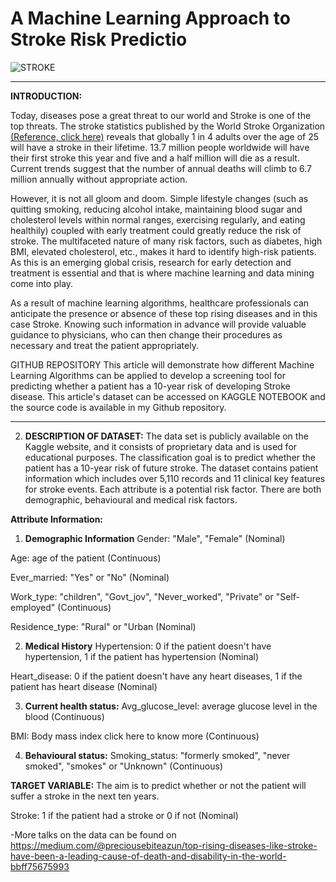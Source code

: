 # A Machine Learning Approach to Stroke Risk Predictio
![STROKE](https://user-images.githubusercontent.com/107571666/176862005-574af185-649f-461e-a535-8e37bd5747c0.jpg)

---

**INTRODUCTION:**

Today, diseases pose a great threat to our world and Stroke is one of the top threats. The stroke statistics published by the World Stroke Organization [(Reference, click here)](https://www.world-stroke.org/world-stroke-day-campaign/why-stroke-matters/learn-about-stroke#:~:text=Globally%201%20in%204%20adults,million%20annually%20without%20appropriate%20action) reveals that globally 1 in 4 adults over the age of 25 will have a stroke in their lifetime. 13.7 million people worldwide will have their first stroke this year and five and a half million will die as a result. Current trends suggest that the number of annual deaths will climb to 6.7 million annually without appropriate action.

However, it is not all gloom and doom. Simple lifestyle changes (such as quitting smoking, reducing alcohol intake, maintaining blood sugar and cholesterol levels within normal ranges, exercising regularly, and eating healthily) coupled with early treatment could greatly reduce the risk of stroke. The multifaceted nature of many risk factors, such as diabetes, high BMI, elevated cholesterol, etc., makes it hard to identify high-risk patients. As this is an emerging global crisis, research for early detection and treatment is essential and that is where machine learning and data mining come into play.

As a result of machine learning algorithms, healthcare professionals can anticipate the presence or absence of these top rising diseases and in this case Stroke. Knowing such information in advance will provide valuable guidance to physicians, who can then change their procedures as necessary and treat the patient appropriately.

GITHUB REPOSITORY
This article will demonstrate how different Machine Learning Algorithms can be applied to develop a screening tool for predicting whether a patient has a 10-year risk of developing Stroke disease. This article's dataset can be accessed on KAGGLE NOTEBOOK and the source code is available in my Github repository.

---

2. **DESCRIPTION OF DATASET:**
The data set is publicly available on the Kaggle website, and it consists of proprietary data and is used for educational purposes. The classification goal is to predict whether the patient has a 10-year risk of future stroke. The dataset contains patient information which includes over 5,110 records and 11 clinical key features for stroke events. Each attribute is a potential risk factor. There are both demographic, behavioural and medical risk factors.

**Attribute Information:**

1. **Demographic Information**
Gender: "Male", "Female" (Nominal)

Age: age of the patient (Continuous)

Ever_married: "Yes" or "No" (Nominal)

Work_type: "children", "Govt_jov", "Never_worked", "Private" or "Self-employed" (Continuous)

Residence_type: "Rural" or "Urban (Nominal)

2. **Medical History**
Hypertension: 0 if the patient doesn't have hypertension, 1 if the patient has hypertension (Nominal)

Heart_disease: 0 if the patient doesn't have any heart diseases, 1 if the patient has heart disease (Nominal)


3. **Current health status:**
Avg_glucose_level: average glucose level in the blood (Continuous)

BMI: Body mass index click here to know more (Continuous)

4. **Behavioural status:**
Smoking_status: "formerly smoked", "never smoked", "smokes" or "Unknown" (Continuous)


**TARGET VARIABLE:**
The aim is to predict whether or not the patient will suffer a stroke in the next ten years.

Stroke: 1 if the patient had a stroke or 0 if not (Nominal)

-More talks on the data can be found on https://medium.com/@preciousebiteazun/top-rising-diseases-like-stroke-have-been-a-leading-cause-of-death-and-disability-in-the-world-bbff75675993

